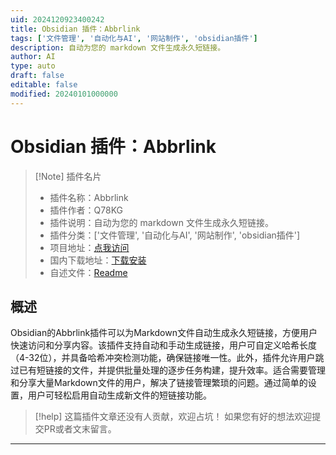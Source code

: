 ```yaml
---
uid: 2024120923400242
title: Obsidian 插件：Abbrlink
tags: ['文件管理', '自动化与AI', '网站制作', 'obsidian插件']
description: 自动为您的 markdown 文件生成永久短链接。
author: AI
type: auto
draft: false
editable: false
modified: 20240101000000
---
```


# Obsidian 插件：Abbrlink

> [!Note] 插件名片
> - 插件名称：Abbrlink
> - 插件作者：Q78KG
> - 插件说明：自动为您的 markdown 文件生成永久短链接。
> - 插件分类：['文件管理', '自动化与AI', '网站制作', 'obsidian插件']
> - 项目地址：[点我访问](https://github.com/Hoshino-Yumetsuki/obsidian-plugin-abbrlink)
> - 国内下载地址：[下载安装](https://pkmer.cn/products/plugin/pluginMarket/?abbrlink)
> - 自述文件：[Readme](https://ghproxy.net/https://raw.githubusercontent.com/Hoshino-Yumetsuki/obsidian-plugin-abbrlink/master/README.md)



## 概述

Obsidian的Abbrlink插件可以为Markdown文件自动生成永久短链接，方便用户快速访问和分享内容。该插件支持自动和手动生成链接，用户可自定义哈希长度（4-32位），并具备哈希冲突检测功能，确保链接唯一性。此外，插件允许用户跳过已有短链接的文件，并提供批量处理的逐步任务构建，提升效率。适合需要管理和分享大量Markdown文件的用户，解决了链接管理繁琐的问题。通过简单的设置，用户可轻松启用自动生成新文件的短链接功能。


> [!help] 
> 这篇插件文章还没有人贡献，欢迎占坑！
> 如果您有好的想法欢迎提交PR或者文末留言。
> 

---



